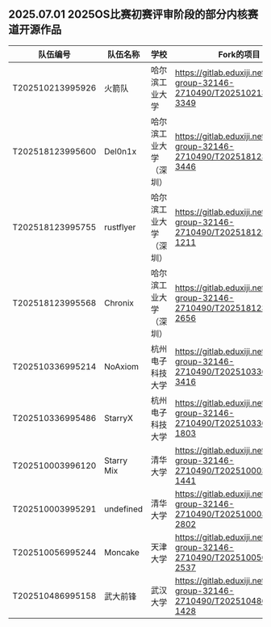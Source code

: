 ## 2025.07.01  2025OS比赛初赛评审阶段的部分内核赛道开源作品

| 队伍编号             | 队伍名称       | 学校          | Fork的项目                                                                    |
| ---------------- | ---------- | ----------- | -------------------------------------------------------------------------- |
| T202510213995926 | 火箭队        | 哈尔滨工业大学     | https://gitlab.eduxiji.net/educg-group-32146-2710490/T202510213995926-3349 |
| T202518123995600 | Del0n1x    | 哈尔滨工业大学（深圳） | https://gitlab.eduxiji.net/educg-group-32146-2710490/T202518123995600-3446 |
| T202518123995755 | rustflyer  | 哈尔滨工业大学（深圳） | https://gitlab.eduxiji.net/educg-group-32146-2710490/T202518123995755-1211 |
| T202518123995568 | Chronix    | 哈尔滨工业大学（深圳） | https://gitlab.eduxiji.net/educg-group-32146-2710490/T202518123995568-2656 |
| T202510336995214 | NoAxiom    | 杭州电子科技大学    | https://gitlab.eduxiji.net/educg-group-32146-2710490/T202510336995214-3416 |
| T202510336995486 | StarryX    | 杭州电子科技大学    | https://gitlab.eduxiji.net/educg-group-32146-2710490/T202510336995486-1803 |
| T202510003996120 | Starry Mix | 清华大学        | https://gitlab.eduxiji.net/educg-group-32146-2710490/T202510003996120-1441 |
| T202510003995291 | undefined  | 清华大学        | https://gitlab.eduxiji.net/educg-group-32146-2710490/T202510003995291-2802 |
| T202510056995244 | Moncake    | 天津大学        | https://gitlab.eduxiji.net/educg-group-32146-2710490/T202510056995244-2537 |
| T202510486995158 | 武大前锋       | 武汉大学        | https://gitlab.eduxiji.net/educg-group-32146-2710490/T202510486995158-1428 |
